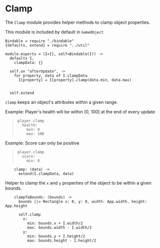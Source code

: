 Clamp
=====

The `Clamp` module provides helper methods to clamp object properties.

This module is included by default in `GameObject`

    Bindable = require "./bindable"
    {defaults, extend} = require "../util"

    module.exports = (I={}, self=Bindable(I)) ->
      defaults I,
        clampData: {}

      self.on "afterUpdate", ->
        for property, data of I.clampData
          I[property] = I[property].clamp(data.min, data.max)


      self.extend

`clamp` keeps an object's attributes within a given range.

Example: Player's health will be within [0, 100] at the end of every update

>     player.clamp
>       health:
>         min: 0
>         max: 100

Example: Score can only be positive

>     player.clamp
>       score:
>         min: 0

        clamp: (data) ->
          extend(I.clampData, data)

Helper to clamp the `x` and `y` properties of the object to be within a given bounds.

        clampToBounds: (bounds) ->
          bounds ||= Rectangle x: 0, y: 0, width: App.width, height: App.height

          self.clamp
            x:
              min: bounds.x + I.width/2
              max: bounds.width - I.width/2
            y:
              min: bounds.y + I.height/2
              max: bounds.height - I.height/2
